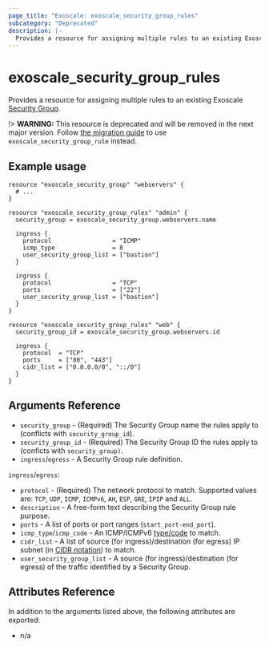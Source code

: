 ```yaml
---
page_title: "Exoscale: exoscale_security_group_rules"
subcategory: "Deprecated"
description: |-
  Provides a resource for assigning multiple rules to an existing Exoscale Security Group.
---
```


# exoscale\_security\_group\_rules

Provides a resource for assigning multiple rules to an existing Exoscale [Security Group][r-security_group].

!> **WARNING:** This resource is deprecated and will be removed in the next major version. Follow [the migration guide](g-security-group-rules-migration) to use `exoscale_security_group_rule` instead.

## Example usage

```hcl
resource "exoscale_security_group" "webservers" {
  # ...
}

resource "exoscale_security_group_rules" "admin" {
  security_group = exoscale_security_group.webservers.name

  ingress {
    protocol                 = "ICMP"
    icmp_type                = 8
    user_security_group_list = ["bastion"]
  }

  ingress {
    protocol                 = "TCP"
    ports                    = ["22"]
    user_security_group_list = ["bastion"]
  }
}

resource "exoscale_security_group_rules" "web" {
  security_group_id = exoscale_security_group.webservers.id

  ingress {
    protocol  = "TCP"
    ports     = ["80", "443"]
    cidr_list = ["0.0.0.0/0", "::/0"]
  }
}
```


## Arguments Reference

* `security_group` - (Required) The Security Group name the rules apply to (conflicts with `security_group_id`).
* `security_group_id` - (Required) The Security Group ID the rules apply to (conficts with `security_group)`.
* `ingress`/`egress` - A Security Group rule definition.

`ingress`/`egress`:

* `protocol` - (Required) The network protocol to match. Supported values are: `TCP`, `UDP`, `ICMP`, `ICMPv6`, `AH`, `ESP`, `GRE`, `IPIP` and `ALL`.
* `description` - A free-form text describing the Security Group rule purpose.
* `ports` - A list of ports or port ranges (`start_port-end_port`).
* `icmp_type`/`icmp_code` - An ICMP/ICMPv6 [type/code][icmp] to match.
* `cidr_list` - A list of source (for ingress)/destination (for egress) IP subnet (in [CIDR notation][cidr]) to match.
* `user_security_group_list` - A source (for ingress)/destination (for egress) of the traffic identified by a Security Group.


## Attributes Reference

In addition to the arguments listed above, the following attributes are exported:

* n/a


[cidr]: https://en.wikipedia.org/wiki/Classless_Inter-Domain_Routing#CIDR_notation
[icmp]: https://en.wikipedia.org/wiki/Internet_Control_Message_Protocol#Control_messages
[r-security_group]: ../resources/security_group
[g-security-group-rules-migration]: ../guides/migration-of-security-group-rules

